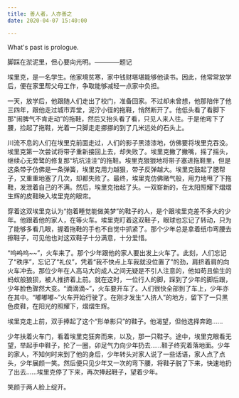 ```yaml
---
title: 善人者，人亦善之
date: 2020-04-07 15:40:00

---
```

What's past is prologue.

<!--more-->脚踩在淤泥里，但心要向光明。————题记

埃里克，是一名学生。他家境贫寒，家中钱财堪堪能够他读书。因此，他常常放学后，便在家里帮父母工作，争取能够减轻一点家中负担。

一天，放学后，他跟随人们走出了校门，准备回家。不过却未曾想，他那陪伴了他三四年，跟他走过城市弄堂，泥泞小径的拖鞋，悄然断开了。他低头看了看脚下那“闹脾气不肯走动”的拖鞋，然后又抬头看了看，只见人来人往。于是他弯下了腰，捡起了拖鞋，光着一只脚走走挪挪的到了几米远处的石头上。

川流不息的人们在埃里克前面走过，人们的影子黑漆漆地，仿佛要将埃里克吞没。埃里克第一次尝试将带子重新接回上去，却失败了。埃里克撇了撇嘴，摇了摇头，继续心无旁鹭的修复那“坑坑洼洼”的拖鞋。埃里克狠狠地将带子塞进拖鞋里，但是这条带子仿佛是一条弹簧，埃里克用力越狠，带子反弹越大。埃里克鼓起了腮帮子，又重重地塞了几次，却都失败了。最终，埃里克仿佛赌气般，用力地甩了下拖鞋，发泄着自己的不满。然后，埃里克抬起了头。一双崭新的，在太阳照耀下熠熠生辉的皮鞋映入埃里克的眼帘。

穿着这双埃里克认为“抱着睡觉能做美梦”的鞋子的人，是个跟埃里克差不多大的少年。他跟着他的家人，在等火车。埃里克盯着这双鞋子，眼球也忘记了转动，只为了能够多看几眼，握着拖鞋的手也不自觉中抓紧了。那个少年总是拿着纸巾弯腰去擦鞋子，可见他也对这双鞋子十分满意，十分爱惜。

“呜~~呜~~呜~~”，火车来了。那个少年跟他的家人要出发上火车了。此刻，人们忘记了“秩序”，忘记了“礼仪”，凭着“我不快点上车我就没位置了”的劲，肩挤着肩的向火车冲去。那位少年在人高马大的成人之间无疑是不引人注意的，他如苟且偷生的蚂蚁般狼狈，被人推挤着上前。就在这时，一位行人的脚，踩到了少年的脚后跟，少年脸色骤然大变。“滴滴滴~”，火车要开车了。人们很快全部到了车上，少年亦在其中。“嘟嘟嘟~”火车开始行驶了。在刚才发生“人挤人”的地方，留下了一只黑色皮鞋，在阳光的照耀下，熠熠生辉。

埃里克走上前，双手捧起了这个“形单影只”的鞋子。他渴望，但他选择奔跑......

少年扶着火车门，看着埃里克狂奔而来，以及，那一只鞋子。途中，埃里克眼看无望，举起手中鞋子，抡了一圈，卯足气力向少年扔去......鞋子终究着落地面。少年的家人，不知何时来到了他的身后，少年转头对家人说了一些话语，家人点了点头，少年展颜一笑。然后便只见少年又一次的弯下腰，将鞋子脱了下来，快速地扔了出去......埃里克停了下来，再次捧起鞋子，望着少年。

笑颜于两人脸上绽开。